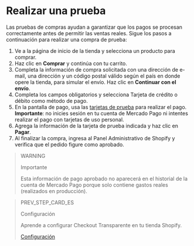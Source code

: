 # Realizar una prueba

Las pruebas de compras ayudan a garantizar que los pagos se procesan correctamente antes de permitir las ventas reales. Sigue los pasos a continuación para realizar una compra de prueba:

1. Ve a la página de inicio de la tienda y selecciona un producto para comprar.
2. Haz clic en **Comprar** y continúa con tu carrito.
3. Completa la información de compra solicitada con una dirección de e-mail, una dirección y un código postal válido según el país en donde opere la tienda, para simular el envío. Haz clic en **Continuar con el envío**.
4. Completa los campos obligatorios y selecciona Tarjeta de crédito o débito como método de pago.
5. En la pantalla de pago, usa las [tarjetas de prueba](/developers/es/docs/shopify/test-cards) para realizar el pago. **Importante**: no inicies sesión en tu cuenta de Mercado Pago ni intentes realizar el pago con tarjetas de uso personal.
6. Agrega la información de la tarjeta de prueba indicada y haz clic en **Pagar**.
7. Al finalizar la compra, ingresa al Panel Administrativo de Shopify y verifica que el pedido figure como aprobado.

> WARNING
>
> Importante
>
> Esta información de pago aprobado no aparecerá en el historial de la cuenta de Mercado Pago porque solo contiene gastos reales (realizados en producción).


> PREV_STEP_CARD_ES
>
> Configuración
>
> Aprende a configurar Checkout Transparente en tu tienda Shopify.
>
> [Configuración](/developers/es/docs/shopify/configuration-checkout-transparente)